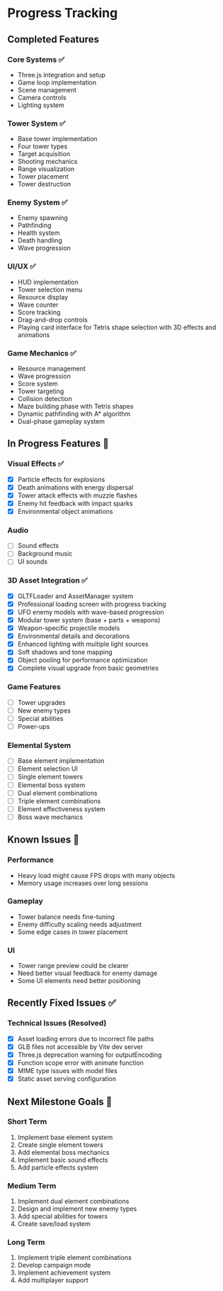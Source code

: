 # Progress Tracking

## Completed Features

### Core Systems ✅
- Three.js integration and setup
- Game loop implementation
- Scene management
- Camera controls
- Lighting system

### Tower System ✅
- Base tower implementation
- Four tower types
- Target acquisition
- Shooting mechanics
- Range visualization
- Tower placement
- Tower destruction

### Enemy System ✅
- Enemy spawning
- Pathfinding
- Health system
- Death handling
- Wave progression

### UI/UX ✅
- HUD implementation
- Tower selection menu
- Resource display
- Wave counter
- Score tracking
- Drag-and-drop controls
- Playing card interface for Tetris shape selection with 3D effects and animations

### Game Mechanics ✅
- Resource management
- Wave progression
- Score system
- Tower targeting
- Collision detection
- Maze building phase with Tetris shapes
- Dynamic pathfinding with A* algorithm
- Dual-phase gameplay system

## In Progress Features 🚧

### Visual Effects ✅
- [x] Particle effects for explosions
- [x] Death animations with energy dispersal
- [x] Tower attack effects with muzzle flashes
- [x] Enemy hit feedback with impact sparks
- [x] Environmental object animations

### Audio
- [ ] Sound effects
- [ ] Background music
- [ ] UI sounds

### 3D Asset Integration ✅
- [x] GLTFLoader and AssetManager system
- [x] Professional loading screen with progress tracking
- [x] UFO enemy models with wave-based progression
- [x] Modular tower system (base + parts + weapons)
- [x] Weapon-specific projectile models
- [x] Environmental details and decorations
- [x] Enhanced lighting with multiple light sources
- [x] Soft shadows and tone mapping
- [x] Object pooling for performance optimization
- [x] Complete visual upgrade from basic geometries

### Game Features
- [ ] Tower upgrades
- [ ] New enemy types
- [ ] Special abilities
- [ ] Power-ups

### Elemental System
- [ ] Base element implementation
- [ ] Element selection UI
- [ ] Single element towers
- [ ] Elemental boss system
- [ ] Dual element combinations
- [ ] Triple element combinations
- [ ] Element effectiveness system
- [ ] Boss wave mechanics

## Known Issues 🐛

### Performance
- Heavy load might cause FPS drops with many objects
- Memory usage increases over long sessions

### Gameplay
- Tower balance needs fine-tuning
- Enemy difficulty scaling needs adjustment
- Some edge cases in tower placement

### UI
- Tower range preview could be clearer
- Need better visual feedback for enemy damage
- Some UI elements need better positioning

## Recently Fixed Issues ✅

### Technical Issues (Resolved)
- [x] Asset loading errors due to incorrect file paths
- [x] GLB files not accessible by Vite dev server  
- [x] Three.js deprecation warning for outputEncoding
- [x] Function scope error with animate function
- [x] MIME type issues with model files
- [x] Static asset serving configuration

## Next Milestone Goals 🎯

### Short Term
1. Implement base element system
2. Create single element towers
3. Add elemental boss mechanics
4. Implement basic sound effects
5. Add particle effects system

### Medium Term
1. Implement dual element combinations
2. Design and implement new enemy types
3. Add special abilities for towers
4. Create save/load system

### Long Term
1. Implement triple element combinations
2. Develop campaign mode
3. Implement achievement system
4. Add multiplayer support 